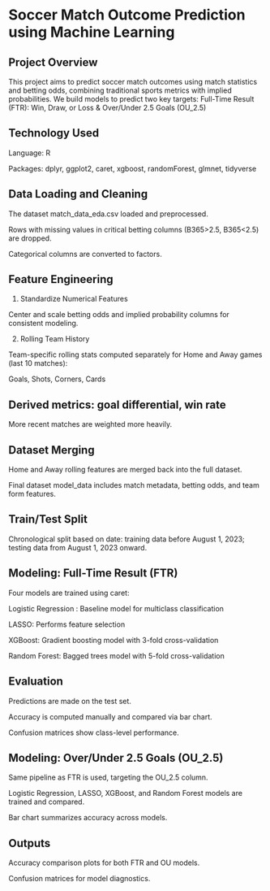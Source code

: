 # Soccer Match Outcome Prediction using Machine Learning

## Project Overview

This project aims to predict soccer match outcomes using match statistics and betting odds, combining traditional sports metrics with implied probabilities. We build models to predict two key targets: Full-Time Result (FTR): Win, Draw, or Loss & Over/Under 2.5 Goals (OU_2.5)

## Technology Used

Language: R

Packages: dplyr, ggplot2, caret, xgboost, randomForest, glmnet, tidyverse

## Data Loading and Cleaning

The dataset match_data_eda.csv loaded and preprocessed.

Rows with missing values in critical betting columns (B365>2.5, B365<2.5) are dropped.

Categorical columns are converted to factors.

## Feature Engineering

1. Standardize Numerical Features

Center and scale betting odds and implied probability columns for consistent modeling.

2. Rolling Team History

Team-specific rolling stats computed separately for Home and Away games (last 10 matches):

Goals, Shots, Corners, Cards

## Derived metrics: goal differential, win rate

More recent matches are weighted more heavily.

## Dataset Merging

Home and Away rolling features are merged back into the full dataset.

Final dataset model_data includes match metadata, betting odds, and team form features.

## Train/Test Split

Chronological split based on date: training data before August 1, 2023; testing data from August 1, 2023 onward.

## Modeling: Full-Time Result (FTR)

Four models are trained using caret:

Logistic Regression : Baseline model for multiclass classification

LASSO: Performs feature selection

XGBoost: Gradient boosting model with 3-fold cross-validation

Random Forest: Bagged trees model with 5-fold cross-validation

## Evaluation

Predictions are made on the test set.

Accuracy is computed manually and compared via bar chart.

Confusion matrices show class-level performance.

## Modeling: Over/Under 2.5 Goals (OU_2.5)

Same pipeline as FTR is used, targeting the OU_2.5 column.

Logistic Regression, LASSO, XGBoost, and Random Forest models are trained and compared.

Bar chart summarizes accuracy across models.

## Outputs

Accuracy comparison plots for both FTR and OU models.

Confusion matrices for model diagnostics.

